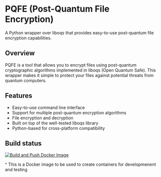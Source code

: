 # PQFE (Post-Quantum File Encryption)

A Python wrapper over liboqs that provides easy-to-use post-quantum file encryption capabilities.

## Overview

PQFE is a tool that allows you to encrypt files using post-quantum cryptographic algorithms implemented in liboqs (Open Quantum Safe). This wrapper makes it simple to protect your files against potential threats from quantum computers.

## Features

- Easy-to-use command line interface
- Support for multiple post-quantum encryption algorithms
- File encryption and decryption
- Built on top of the well-tested liboqs library
- Python-based for cross-platform compatibility

## Build status
[![Build and Push Docker Image](https://github.com/esola-thomas/pqfe/actions/workflows/push_docker_image.yml/badge.svg)](https://github.com/esola-thomas/pqfe/actions/workflows/push_docker_image.yml)

^ This is a Docker image to be used to create containers for developmenent and testing
